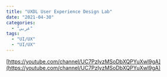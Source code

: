 ```yaml
---
title: "UXDL User Experience Design Lab"
date: "2021-04-30"
categories:
  - "عربي"
tags:
  - "UI/UX"
  - "UI/UX"
---
```


[https://youtube.com/channel/UC7PzIyzMSoDbXQPYuXwl9gA](https://youtube.com/channel/UC7PzIyzMSoDbXQPYuXwl9gA)

